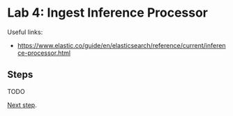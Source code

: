 # Lab 4: Ingest Inference Processor

Useful links:

* <https://www.elastic.co/guide/en/elasticsearch/reference/current/inference-processor.html>

## Steps

TODO

[Next step](lab5.md).
